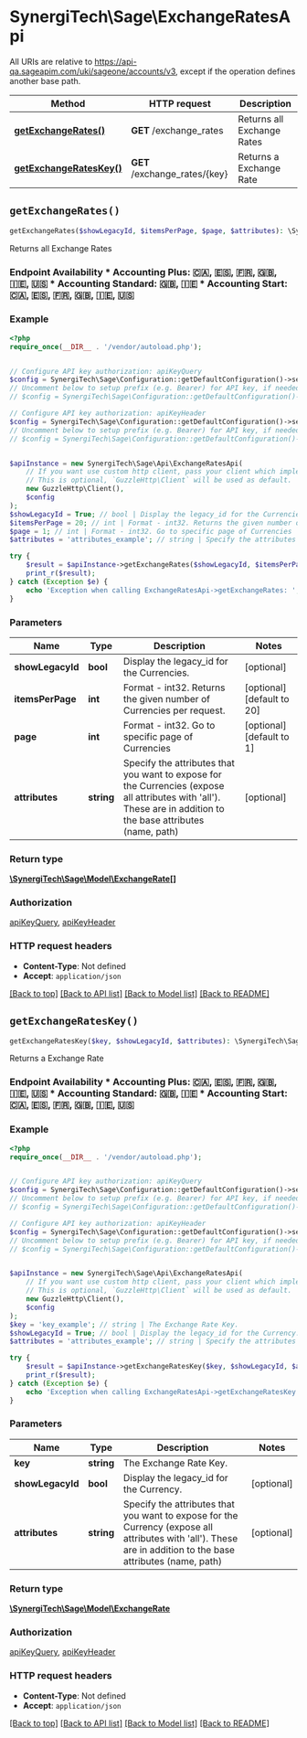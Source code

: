 # SynergiTech\Sage\ExchangeRatesApi

All URIs are relative to https://api-qa.sageapim.com/uki/sageone/accounts/v3, except if the operation defines another base path.

| Method | HTTP request | Description |
| ------------- | ------------- | ------------- |
| [**getExchangeRates()**](ExchangeRatesApi.md#getExchangeRates) | **GET** /exchange_rates | Returns all Exchange Rates |
| [**getExchangeRatesKey()**](ExchangeRatesApi.md#getExchangeRatesKey) | **GET** /exchange_rates/{key} | Returns a Exchange Rate |


## `getExchangeRates()`

```php
getExchangeRates($showLegacyId, $itemsPerPage, $page, $attributes): \SynergiTech\Sage\Model\ExchangeRate[]
```

Returns all Exchange Rates

### Endpoint Availability  * Accounting Plus: 🇨🇦, 🇪🇸, 🇫🇷, 🇬🇧, 🇮🇪, 🇺🇸 * Accounting Standard: 🇬🇧, 🇮🇪 * Accounting Start: 🇨🇦, 🇪🇸, 🇫🇷, 🇬🇧, 🇮🇪, 🇺🇸

### Example

```php
<?php
require_once(__DIR__ . '/vendor/autoload.php');


// Configure API key authorization: apiKeyQuery
$config = SynergiTech\Sage\Configuration::getDefaultConfiguration()->setApiKey('subscription-key', 'YOUR_API_KEY');
// Uncomment below to setup prefix (e.g. Bearer) for API key, if needed
// $config = SynergiTech\Sage\Configuration::getDefaultConfiguration()->setApiKeyPrefix('subscription-key', 'Bearer');

// Configure API key authorization: apiKeyHeader
$config = SynergiTech\Sage\Configuration::getDefaultConfiguration()->setApiKey('Ocp-Apim-Subscription-Key', 'YOUR_API_KEY');
// Uncomment below to setup prefix (e.g. Bearer) for API key, if needed
// $config = SynergiTech\Sage\Configuration::getDefaultConfiguration()->setApiKeyPrefix('Ocp-Apim-Subscription-Key', 'Bearer');


$apiInstance = new SynergiTech\Sage\Api\ExchangeRatesApi(
    // If you want use custom http client, pass your client which implements `GuzzleHttp\ClientInterface`.
    // This is optional, `GuzzleHttp\Client` will be used as default.
    new GuzzleHttp\Client(),
    $config
);
$showLegacyId = True; // bool | Display the legacy_id for the Currencies.
$itemsPerPage = 20; // int | Format - int32. Returns the given number of Currencies per request.
$page = 1; // int | Format - int32. Go to specific page of Currencies
$attributes = 'attributes_example'; // string | Specify the attributes that you want to expose for the Currencies (expose all attributes with 'all'). These are in addition to the base attributes (name, path)

try {
    $result = $apiInstance->getExchangeRates($showLegacyId, $itemsPerPage, $page, $attributes);
    print_r($result);
} catch (Exception $e) {
    echo 'Exception when calling ExchangeRatesApi->getExchangeRates: ', $e->getMessage(), PHP_EOL;
}
```

### Parameters

| Name | Type | Description  | Notes |
| ------------- | ------------- | ------------- | ------------- |
| **showLegacyId** | **bool**| Display the legacy_id for the Currencies. | [optional] |
| **itemsPerPage** | **int**| Format - int32. Returns the given number of Currencies per request. | [optional] [default to 20] |
| **page** | **int**| Format - int32. Go to specific page of Currencies | [optional] [default to 1] |
| **attributes** | **string**| Specify the attributes that you want to expose for the Currencies (expose all attributes with &#39;all&#39;). These are in addition to the base attributes (name, path) | [optional] |

### Return type

[**\SynergiTech\Sage\Model\ExchangeRate[]**](../Model/ExchangeRate.md)

### Authorization

[apiKeyQuery](../../README.md#apiKeyQuery), [apiKeyHeader](../../README.md#apiKeyHeader)

### HTTP request headers

- **Content-Type**: Not defined
- **Accept**: `application/json`

[[Back to top]](#) [[Back to API list]](../../README.md#endpoints)
[[Back to Model list]](../../README.md#models)
[[Back to README]](../../README.md)

## `getExchangeRatesKey()`

```php
getExchangeRatesKey($key, $showLegacyId, $attributes): \SynergiTech\Sage\Model\ExchangeRate
```

Returns a Exchange Rate

### Endpoint Availability  * Accounting Plus: 🇨🇦, 🇪🇸, 🇫🇷, 🇬🇧, 🇮🇪, 🇺🇸 * Accounting Standard: 🇬🇧, 🇮🇪 * Accounting Start: 🇨🇦, 🇪🇸, 🇫🇷, 🇬🇧, 🇮🇪, 🇺🇸

### Example

```php
<?php
require_once(__DIR__ . '/vendor/autoload.php');


// Configure API key authorization: apiKeyQuery
$config = SynergiTech\Sage\Configuration::getDefaultConfiguration()->setApiKey('subscription-key', 'YOUR_API_KEY');
// Uncomment below to setup prefix (e.g. Bearer) for API key, if needed
// $config = SynergiTech\Sage\Configuration::getDefaultConfiguration()->setApiKeyPrefix('subscription-key', 'Bearer');

// Configure API key authorization: apiKeyHeader
$config = SynergiTech\Sage\Configuration::getDefaultConfiguration()->setApiKey('Ocp-Apim-Subscription-Key', 'YOUR_API_KEY');
// Uncomment below to setup prefix (e.g. Bearer) for API key, if needed
// $config = SynergiTech\Sage\Configuration::getDefaultConfiguration()->setApiKeyPrefix('Ocp-Apim-Subscription-Key', 'Bearer');


$apiInstance = new SynergiTech\Sage\Api\ExchangeRatesApi(
    // If you want use custom http client, pass your client which implements `GuzzleHttp\ClientInterface`.
    // This is optional, `GuzzleHttp\Client` will be used as default.
    new GuzzleHttp\Client(),
    $config
);
$key = 'key_example'; // string | The Exchange Rate Key.
$showLegacyId = True; // bool | Display the legacy_id for the Currency.
$attributes = 'attributes_example'; // string | Specify the attributes that you want to expose for the Currency (expose all attributes with 'all'). These are in addition to the base attributes (name, path)

try {
    $result = $apiInstance->getExchangeRatesKey($key, $showLegacyId, $attributes);
    print_r($result);
} catch (Exception $e) {
    echo 'Exception when calling ExchangeRatesApi->getExchangeRatesKey: ', $e->getMessage(), PHP_EOL;
}
```

### Parameters

| Name | Type | Description  | Notes |
| ------------- | ------------- | ------------- | ------------- |
| **key** | **string**| The Exchange Rate Key. | |
| **showLegacyId** | **bool**| Display the legacy_id for the Currency. | [optional] |
| **attributes** | **string**| Specify the attributes that you want to expose for the Currency (expose all attributes with &#39;all&#39;). These are in addition to the base attributes (name, path) | [optional] |

### Return type

[**\SynergiTech\Sage\Model\ExchangeRate**](../Model/ExchangeRate.md)

### Authorization

[apiKeyQuery](../../README.md#apiKeyQuery), [apiKeyHeader](../../README.md#apiKeyHeader)

### HTTP request headers

- **Content-Type**: Not defined
- **Accept**: `application/json`

[[Back to top]](#) [[Back to API list]](../../README.md#endpoints)
[[Back to Model list]](../../README.md#models)
[[Back to README]](../../README.md)
